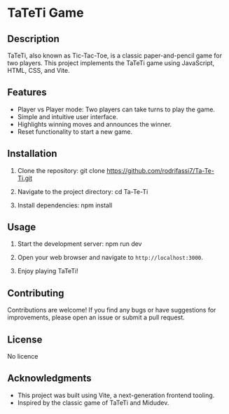 # TaTeTi Game

## Description
TaTeTi, also known as Tic-Tac-Toe, is a classic paper-and-pencil game for two players. This project implements the TaTeTi game using JavaScript, HTML, CSS, and Vite.

## Features
- Player vs Player mode: Two players can take turns to play the game.
- Simple and intuitive user interface.
- Highlights winning moves and announces the winner.
- Reset functionality to start a new game.

## Installation
1. Clone the repository:
git clone https://github.com/rodrifassi7/Ta-Te-Ti.git



2. Navigate to the project directory:
cd Ta-Te-Ti



3. Install dependencies:
npm install



## Usage
1. Start the development server:
npm run dev


2. Open your web browser and navigate to `http://localhost:3000`.
3. Enjoy playing TaTeTi!

## Contributing
Contributions are welcome! If you find any bugs or have suggestions for improvements, please open an issue or submit a pull request.

## License
No licence

## Acknowledgments
- This project was built using Vite, a next-generation frontend tooling.
- Inspired by the classic game of TaTeTi and Midudev.
